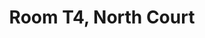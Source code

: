 ---
basin: 'No'
cudn: true
floor: Ground
grade: 4
images:
- /room_database/images/noc/T4%201.jpg
- /room_database/images/noc/T4%202.jpg
- /room_database/images/noc/T4%203.jpg
living_room: 'No'
location: North Court
name: T4
network: Wireless Only
title: Room T4, North Court
---